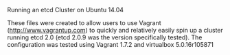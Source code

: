 Running an etcd Cluster on Ubuntu 14.04

These files were created to allow users to use Vagrant (http://www.vagrantup.com) to quickly and relatively easily spin up a cluster running etcd 2.0 (etcd 2.0.9 was the version specifically tested). The configuration was tested using Vagrant 1.7.2 and virtualbox 5.0.16r105871